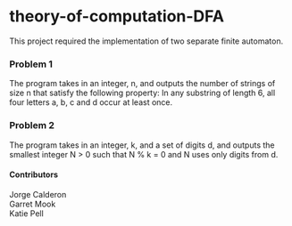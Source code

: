 # theory-of-computation-DFA
This project required the implementation of two separate finite automaton.

### Problem 1 </br>
The program takes in an integer, n, and outputs the number of strings of size n that satisfy the following property: In any substring of length 6, all four letters a, b, c and d occur at least once.

### Problem 2 </br>
The program takes in an integer, k, and a set of digits d, and outputs the smallest integer N > 0 such that N % k = 0 and N uses only digits from d.

#### Contributors </br>
Jorge Calderon </br>
Garret Mook </br>
Katie Pell


